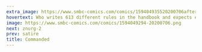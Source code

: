 ```yaml
---
extra_image: https://www.smbc-comics.com/comics/159404935520200706after.png
hovertext: Who writes 613 different rules in the handbook and expects everyone to remember them all the time?
image: https://www.smbc-comics.com/comics/1594049294-20200706.png
next: znurg-2
prev: satire
title: Commanded
---
```

